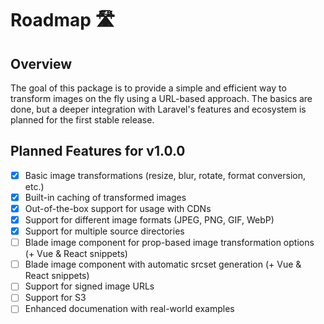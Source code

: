 # Roadmap 🛣️

## Overview
The goal of this package is to provide a simple and efficient way to transform images on the fly using a URL-based approach.
The basics are done, but a deeper integration with Laravel's features and ecosystem is planned for the first stable release.

## Planned Features for v1.0.0
- [x] Basic image transformations (resize, blur, rotate, format conversion, etc.)
- [x] Built-in caching of transformed images
- [x] Out-of-the-box support for usage with CDNs
- [x] Support for different image formats (JPEG, PNG, GIF, WebP)
- [x] Support for multiple source directories
- [ ] Blade image component for prop-based image transformation options (+ Vue & React snippets)
- [ ] Blade image component with automatic srcset generation (+ Vue & React snippets)
- [ ] Support for signed image URLs
- [ ] Support for S3
- [ ] Enhanced documenation with real-world examples
